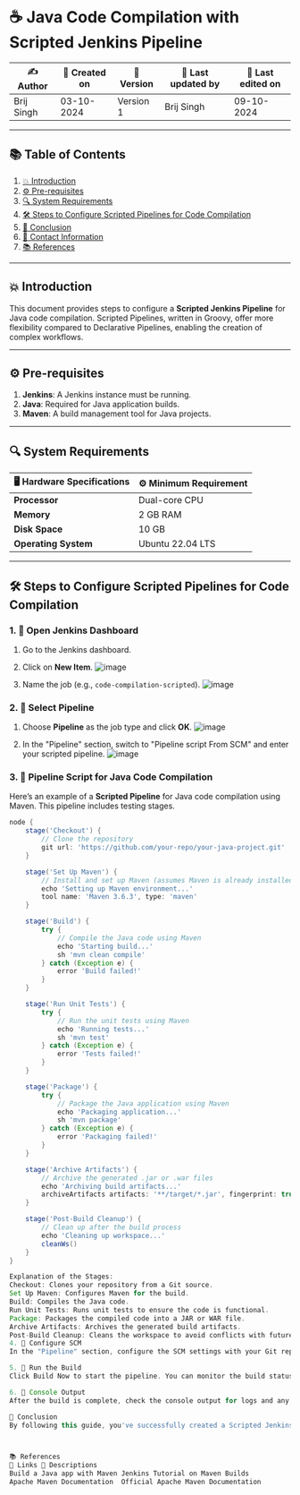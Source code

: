 # ☕ Java Code Compilation with Scripted Jenkins Pipeline

| ✍️ Author      | 📅 Created on  | 📌 Version  | 📝 Last updated by | 📅 Last edited on  |
|----------------|----------------|------------|--------------------|--------------------|
|Brij Singh   | 03-10-2024     | Version 1  | Brij Singh       | 09-10-2024         |

---

## 📚 Table of Contents
1. [💥 Introduction](#-introduction)
2. [⚙ Pre-requisites](#-pre-requisites)
3. [🔍 System Requirements](#-system-requirements)
4. [🛠️ Steps to Configure Scripted Pipelines for Code Compilation](#-steps-to-configure-scripted-pipelines-for-code-compilation)
5. [📛 Conclusion](#-conclusion)
6. [📧 Contact Information](#-contact-information)
7. [📚 References](#-references)

---

## 💥 Introduction
This document provides steps to configure a **Scripted Jenkins Pipeline** for Java code compilation. Scripted Pipelines, written in Groovy, offer more flexibility compared to Declarative Pipelines, enabling the creation of complex workflows.

---

## ⚙ Pre-requisites
1. **Jenkins**: A Jenkins instance must be running.
2. **Java**: Required for Java application builds.
3. **Maven**: A build management tool for Java projects.

---

## 🔍 System Requirements
| 🖥️ Hardware Specifications | ⚙️ Minimum Requirement |
|----------------------------|------------------------|
| **Processor**               | Dual-core CPU          |
| **Memory**                  | 2 GB RAM               |
| **Disk Space**              | 10 GB                  |
| **Operating System**        | Ubuntu 22.04 LTS       |

---

## 🛠️ Steps to Configure Scripted Pipelines for Code Compilation

### 1. 🚀 **Open Jenkins Dashboard**
1. Go to the Jenkins dashboard.
2. Click on **New Item**.
![image](https://github.com/user-attachments/assets/942061a3-4727-4f5c-83ce-4155ee08b2cb)


3. Name the job (e.g., `code-compilation-scripted`).
![image](https://github.com/user-attachments/assets/09b4950f-bb5b-47c8-967e-bba9c2c041e3)

### 2. 🚀 **Select Pipeline**
1. Choose **Pipeline** as the job type and click **OK**.
![image](https://github.com/user-attachments/assets/496bbc72-0fbc-4a28-847f-3d14970c52db)

2. In the "Pipeline" section, switch to "Pipeline script From SCM" and enter your scripted pipeline.
![image](https://github.com/user-attachments/assets/0a4eaff5-fa47-45ef-b137-2765ecc78ee6)

### 3. 🚀 **Pipeline Script for Java Code Compilation**

Here’s an example of a **Scripted Pipeline** for Java code compilation using Maven. This pipeline includes testing stages.

```groovy
node {
    stage('Checkout') {
        // Clone the repository
        git url: 'https://github.com/your-repo/your-java-project.git'
    }

    stage('Set Up Maven') {
        // Install and set up Maven (assumes Maven is already installed in Jenkins)
        echo 'Setting up Maven environment...'
        tool name: 'Maven 3.6.3', type: 'maven'
    }

    stage('Build') {
        try {
            // Compile the Java code using Maven
            echo 'Starting build...'
            sh 'mvn clean compile'
        } catch (Exception e) {
            error 'Build failed!'
        }
    }

    stage('Run Unit Tests') {
        try {
            // Run the unit tests using Maven
            echo 'Running tests...'
            sh 'mvn test'
        } catch (Exception e) {
            error 'Tests failed!'
        }
    }

    stage('Package') {
        try {
            // Package the Java application using Maven
            echo 'Packaging application...'
            sh 'mvn package'
        } catch (Exception e) {
            error 'Packaging failed!'
        }
    }

    stage('Archive Artifacts') {
        // Archive the generated .jar or .war files
        echo 'Archiving build artifacts...'
        archiveArtifacts artifacts: '**/target/*.jar', fingerprint: true
    }

    stage('Post-Build Cleanup') {
        // Clean up after the build process
        echo 'Cleaning up workspace...'
        cleanWs()
    }
}

Explanation of the Stages:
Checkout: Clones your repository from a Git source.
Set Up Maven: Configures Maven for the build.
Build: Compiles the Java code.
Run Unit Tests: Runs unit tests to ensure the code is functional.
Package: Packages the compiled code into a JAR or WAR file.
Archive Artifacts: Archives the generated build artifacts.
Post-Build Cleanup: Cleans the workspace to avoid conflicts with future builds.
4. 🚀 Configure SCM
In the "Pipeline" section, configure the SCM settings with your Git repository URL and Jenkins credentials.

5. 🚀 Run the Build
Click Build Now to start the pipeline. You can monitor the build status and review the output in the Console.

6. 🚀 Console Output
After the build is complete, check the console output for logs and any issues encountered during the pipeline execution.

📛 Conclusion
By following this guide, you've successfully created a Scripted Jenkins Pipeline for Java code compilation. Regular builds and testing using Maven ensures continuous integration, allowing early detection of issues. Integrate this scripted pipeline into your CI/CD workflow for optimal performance.



📚 References
🔗 Links	📄 Descriptions
Build a Java app with Maven	Jenkins Tutorial on Maven Builds
Apache Maven Documentation	Official Apache Maven Documentation

